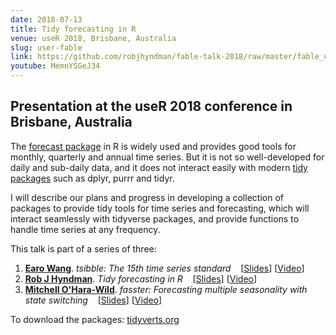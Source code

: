 ```yaml
---
date: 2018-07-13
title: Tidy forecasting in R
venue: useR 2018, Brisbane, Australia
slug: user-fable
link: https://github.com/robjhyndman/fable-talk-2018/raw/master/fable_useR2018.pdf
youtube: MemnYSGeJ34
---
```


## Presentation at the useR 2018 conference in Brisbane, Australia

The [forecast package](http://pkg.robjhyndman.com/forecast/) in R is widely used and provides good tools for monthly, quarterly and annual time series. But it is not so well-developed for daily and sub-daily data, and it does not interact easily with modern [tidy packages](https://www.tidyverse.org/) such as dplyr, purrr and tidyr.

I will describe our plans and progress in developing a collection of packages to provide tidy tools for time series and forecasting, which will interact seamlessly with tidyverse packages, and provide functions to handle time series at any frequency.

This talk is part of a series of three:

1. **[Earo Wang](https://earo.me/)**. *tsibble: The 15th time series standard* &nbsp;&nbsp; [[Slides](http://slides.earo.me/useR18/)] [[Video](https://youtu.be/v6yRmbulxUM)]
2. **[Rob J Hyndman](https://robjhyndman.com)**. *Tidy forecasting in R* &nbsp;&nbsp;  [[Slides](https://github.com/robjhyndman/fable-talk-2018/raw/master/fable_useR2018.pdf)] [[Video](https://youtu.be/MemnYSGeJ34)]
3. **[Mitchell O'Hara-Wild](https://www.mitchelloharawild.com/)**. *fasster: Forecasting multiple seasonality with state switching*  &nbsp;&nbsp; [[Slides](https://slides.mitchelloharawild.com/user2018)] [[Video](https://youtu.be/6YlboftSalY)]

To download the packages: [tidyverts.org](http://tidyverts.org)
